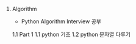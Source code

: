 1. Algorithm
   - Python Algorithm Interview 공부
   
   1.1 Part 1
       1.1 python 기초
       1.2 python 문자열 다루기
       
